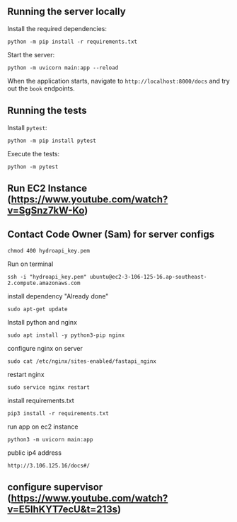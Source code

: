 ## Running the server locally


Install the required dependencies:

```
python -m pip install -r requirements.txt
```

Start the server:
```
python -m uvicorn main:app --reload
```

When the application starts, navigate to `http://localhost:8000/docs` and try out the `book` endpoints.

## Running the tests

Install `pytest`:

```
python -m pip install pytest
```

Execute the tests:

```
python -m pytest
```

## Run EC2 Instance (https://www.youtube.com/watch?v=SgSnz7kW-Ko)
## Contact Code Owner (Sam) for server configs

```
chmod 400 hydroapi_key.pem
```

Run on terminal

```
ssh -i "hydroapi_key.pem" ubuntu@ec2-3-106-125-16.ap-southeast-2.compute.amazonaws.com
```

install dependency "Already done"

```
sudo apt-get update
```

Install python and nginx

```
sudo apt install -y python3-pip nginx
```

configure nginx on server

```
sudo cat /etc/nginx/sites-enabled/fastapi_nginx
```

restart nginx

```
sudo service nginx restart
```

install requirements.txt

```
pip3 install -r requirements.txt
```

run app on ec2 instance

```
python3 -m uvicorn main:app
```

public ip4 address

```
http://3.106.125.16/docs#/
```
## configure supervisor (https://www.youtube.com/watch?v=E5IhKYT7ecU&t=213s)

